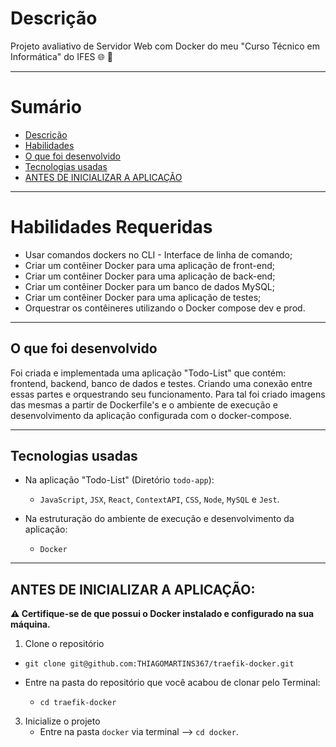 # Descrição

Projeto avaliativo de Servidor Web com Docker do meu "Curso Técnico em Informática" do IFES 🌐 🐳

---

# Sumário
- [Descrição](#descrição)
- [Habilidades](#habilidades-requeridas)
- [O que foi desenvolvido](#o-que-foi-desenvolvido)
- [Tecnologias usadas](#tecnologias-usadas)
- [ANTES DE INICIALIZAR A APLICAÇÃO](#antes-de-inicializar-a-aplicação)

---

# Habilidades Requeridas
  * Usar comandos dockers no CLI - Interface de linha de comando;
  * Criar um contêiner Docker para uma aplicação de front-end;
  * Criar um contêiner Docker para uma aplicação de back-end;
  * Criar um contêiner Docker para um banco de dados MySQL;
  * Criar um contêiner Docker para uma aplicação de testes;
  * Orquestrar os contêineres utilizando o Docker compose dev e prod.

---

## O que foi desenvolvido

Foi criada e implementada uma aplicação "Todo-List" que contém: frontend, backend, banco de dados e testes. Criando uma conexão entre essas partes e orquestrando seu funcionamento. Para tal foi criado imagens das mesmas a partir de Dockerfile's e o ambiente de execução e desenvolvimento da aplicação configurada com o docker-compose.

---

## Tecnologias usadas

- Na aplicação "Todo-List" (Diretório `todo-app`):
  * `JavaScript`, `JSX`, `React`, `ContextAPI`, `CSS`, `Node`, `MySQL` e `Jest`.

- Na estruturação do ambiente de execução e desenvolvimento da aplicação:
  * `Docker`

---

## ANTES DE INICIALIZAR A APLICAÇÃO:

**⚠️ Certifique-se de que possui o Docker instalado e configurado na sua máquina.**

1. Clone o repositório
  * `git clone git@github.com:THIAGOMARTINS367/traefik-docker.git`

  * Entre na pasta do repositório que você acabou de clonar pelo Terminal:
    * `cd traefik-docker`

3.  Inicialize o projeto
    * Entre na pasta `docker` via terminal --> `cd docker`.
